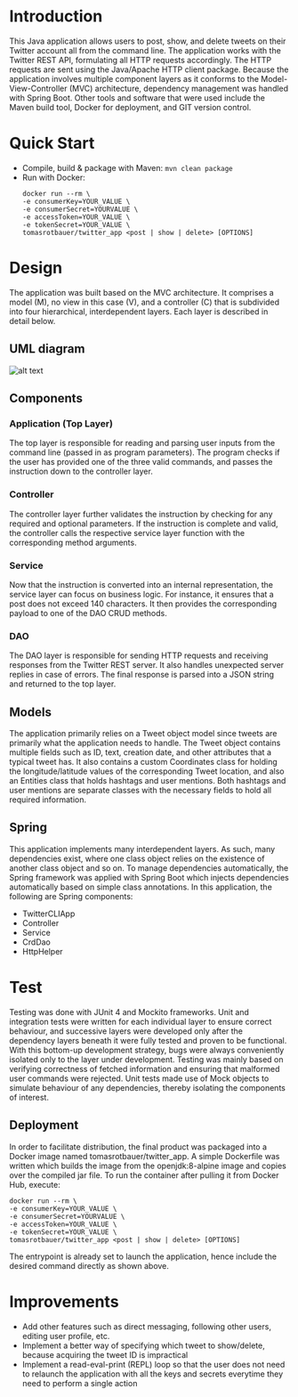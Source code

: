 # Introduction
This Java application allows users to post, show, and delete tweets on their Twitter account all from the command line. The application works with the Twitter REST API, formulating all HTTP requests accordingly. The HTTP requests are sent using the Java/Apache HTTP client package. Because the application involves multiple component layers as it conforms to the Model-View-Controller (MVC) architecture, dependency management was handled with Spring Boot. Other tools and software that were used include the Maven build tool, Docker for deployment, and GIT version control.

# Quick Start
- Compile, build & package with Maven: `mvn clean package`
- Run with Docker: 
  ```
  docker run --rm \
  -e consumerKey=YOUR_VALUE \
  -e consumerSecret=YOURVALUE \
  -e accessToken=YOUR_VALUE \
  -e tokenSecret=YOUR_VALUE \
  tomasrotbauer/twitter_app <post | show | delete> [OPTIONS]
  ```

# Design
The application was built based on the MVC architecture. It comprises a model (M), no view in this case (V), and a controller (C) that is subdivided into four hierarchical, interdependent layers. Each layer is described in detail below.
## UML diagram
![alt text]( https://raw.githubusercontent.com/jarviscanada/jarvis_data_eng_TomasRotbauer/feature/twitterReadme/core_java/twitter/assets/twitter.png "Twitter App UML Diagram")
## Components
### Application (Top Layer)
The top layer is responsible for reading and parsing user inputs from the command line (passed in as program parameters). The program checks if the user has provided one of the three valid commands, and passes the instruction down to the controller layer.
### Controller
The controller layer further validates the instruction by checking for any required and optional parameters. If the instruction is complete and valid, the controller calls the respective service layer function with the corresponding method arguments.
### Service
Now that the instruction is converted into an internal representation, the service layer can focus on business logic. For instance, it ensures that a post does not exceed 140 characters. It then provides the corresponding payload to one of the DAO CRUD methods.
### DAO
The DAO layer is responsible for sending HTTP requests and receiving responses from the Twitter REST server. It also handles unexpected server replies in case of errors. The final response is parsed into a JSON string and returned to the top layer.

## Models
The application primarily relies on a Tweet object model since tweets are primarily what the application needs to handle. The Tweet object contains multiple fields such as ID, text, creation date, and other attributes that a typical tweet has. It also contains a custom Coordinates class for holding the longitude/latitude values of the corresponding Tweet location, and also an Entities class that holds hashtags and user mentions. Both hashtags and user mentions are separate classes with the necessary fields to hold all required information.
## Spring
This application implements many interdependent layers. As such, many dependencies exist, where one class object relies on the existence of another class object and so on. To manage dependencies automatically, the Spring framework was applied with Spring Boot which injects dependencies automatically based on simple class annotations. In this application, the following are Spring components:
* TwitterCLIApp
* Controller
* Service
* CrdDao
* HttpHelper
# Test
Testing was done with JUnit 4 and Mockito frameworks. Unit and integration tests were written for each individual layer to ensure correct behaviour, and successive layers were developed only after the dependency layers beneath it were fully tested and proven to be functional. With this bottom-up development strategy, bugs were always conveniently isolated only to the layer under development. Testing was mainly based on verifying correctness of fetched information and ensuring that malformed user commands were rejected. Unit tests made use of Mock objects to simulate behaviour of any dependencies, thereby isolating the components of interest.
## Deployment
In order to facilitate distribution, the final product was packaged into a Docker image named tomasrotbauer/twitter_app. A simple Dockerfile was written which builds the image from the openjdk:8-alpine image and copies over the compiled jar file. To run the container after pulling it from Docker Hub, execute:
  ```
  docker run --rm \
  -e consumerKey=YOUR_VALUE \
  -e consumerSecret=YOURVALUE \
  -e accessToken=YOUR_VALUE \
  -e tokenSecret=YOUR_VALUE \
  tomasrotbauer/twitter_app <post | show | delete> [OPTIONS]
  ```
The entrypoint is already set to launch the application, hence include the desired command directly as shown above.

# Improvements
- Add other features such as direct messaging, following other users, editing user profile, etc.
- Implement a better way of specifying which tweet to show/delete, because acquiring the tweet ID is impractical
- Implement a read-eval-print (REPL) loop so that the user does not need to relaunch the application with all the keys and secrets everytime they need to perform a single action